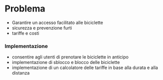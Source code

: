# Problema 
- Garantire un accesso facilitato alle biciclette
- sicurezza e prevenzione furti
- tariffe e costi 
### Implementazione
- consentire agli utenti di prenotare le biciclette in anticipo
- implementazione di sblocco e blocco delle biciclette
- implementazione di un calcolatore delle tariffe in base alla durata e alla distanza
